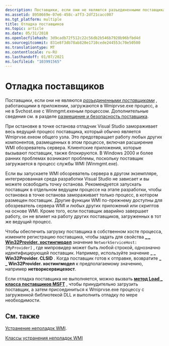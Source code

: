 ```yaml
---
description: Поставщики, если они не являются разъединенными поставщиками, работающими в приложении, загружаются в Wmiprvse.exe процесс, а не в Svchost.exe с Winmgmt.exeным процессом. Дополнительные сведения см. в разделе Размещение и безопасность поставщика.
ms.assetid: 8958669e-07e6-458c-a7f3-2df21cacc007
ms.tgt_platform: multiple
title: Отладка поставщиков
ms.topic: article
ms.date: 05/31/2018
ms.openlocfilehash: 3d9cadb72f512c22c56db2b546b7920b96bfbd4d
ms.sourcegitcommit: 831e8f3db78ab820e1710cede244553c70e50500
ms.translationtype: MT
ms.contentlocale: ru-RU
ms.lasthandoff: 01/07/2021
ms.locfileid: "103991565"
---
```

# <a name="debugging-providers"></a>Отладка поставщиков

Поставщики, если они не являются [*разъединенными поставщиками*](gloss-d.md) , работающими в приложении, загружаются в Wmiprvse.exe процесс, а не в Svchost.exe с Winmgmt.exeным процессом. Дополнительные сведения см. в разделе [размещение и безопасность поставщика](provider-hosting-and-security.md).

При остановке в точке останова отладчик Visual Studio замораживает весь ведущий процесс поставщика, который обычно является Wmiprvse.exeом общего узла. Это предотвращает работу любых других компонентов, размещенных в этом процессе, включая расширение WMI обозреватель сервера. Клиентские приложения, которые вызывают поставщик, также блокируются. В Windows 2000 и более ранних проблемах возникают проблемы, поскольку поставщик загружается в процесс службы WMI (Winmgmt.exe).

Если вы запускаете WMI обозреватель сервера в другом экземпляре, интегрированная среда разработки Visual Studio не зависает и вы можете освободить точку останова. Рекомендуется запускать поставщик в отдельном ведущем процессе на этапе разработки, чтобы остановка в точке останова замораживает только процесс, в котором размещен поставщик. Другие функции WMI по-прежнему доступны для обозреватель сервера WMI и любых других приложений или скриптов на основе WMI. Кроме того, если поставщик аварийно завершает работу, он не влияет на работу других поставщиков, загруженных в тот же ведущий процесс.

Чтобы обеспечить загрузку поставщика в собственном хосте процесса, измените регистрацию поставщика, чтобы задать для свойства [**\_ \_ Win32Provider. хостингмодел**](--win32provider.md) значение `NetworkServiceHost:[MyProvider]` , где мипровидер может быть любой строкой, однозначно идентифицирующей поставщик. Например, используйте значение **\_ \_ Win32Provider. CLSID** . Когда поставщик готов к отправке, возвратите **\_ \_ Win32Provider. хостингмодел** к предполагаемому значению, например **нетворксервицехост**.

Если отладка поставщика не выполняется, можно вызвать [**метод Load \_ класса поставщиков MSFT**](/previous-versions/windows/desktop/wmisystemprov/load-method-in-class-msft-providers) , чтобы принудительно загрузить поставщик, а затем присоединиться к Wmiprvse.exe процессу с загруженной библиотекой DLL и выполнить отладку по мере необходимости.

## <a name="related-topics"></a>См. также

<dl> <dt>

[Устранение неполадок WMI](wmi-troubleshooting.md).
</dt> <dt>

[Классы устранения неполадок WMI](wmi-troubleshooting-classes.md)
</dt> </dl>

 

 
